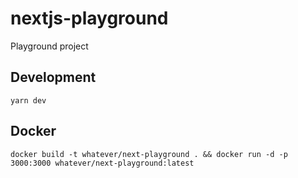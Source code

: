 # nextjs-playground
Playground project

## Development 
`yarn dev`

## Docker
`docker build -t whatever/next-playground . && docker run -d -p 3000:3000 whatever/next-playground:latest`